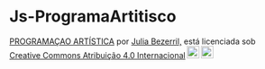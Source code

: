 # Js-ProgramaArtitisco

<p xmlns:cc="http://creativecommons.org/ns#" xmlns:dct="http://purl.org/dc/terms/"><a property="dct:title" rel="cc :attributionURL" href="https://estudantealuraju.github.io/Js-ProgramaArtitisco/">PROGRAMAÇAO ARTÍSTICA</a> por <a rel="cc:attributionURL dct:creator" property="cc:attributionName" href= "https://estudantealuraju.github.io/Js-ProgramaArtitisco/">Julia Bezerril,</a> está licenciada sob <a href="https://creativecommons.org/licenses/by/4.0/?ref=chooser -v1" target="_blank" rel="license noopener noreferrer" style="display:inline-block;">Creative Commons Atribuição 4.0 Internacional<img style="height:22px!important;margin-left:3px;vertical- alinhar:texto inferior;" src="https://mirrors.creativecommons.org/presskit/icons/cc.svg?ref=chooser-v1" alt=""><img style="height:22px!important;margin-left:3px;vertical -align:texto inferior;" src="https://mirrors.creativecommons.org/presskit/icons/by.svg?ref=chooser-v1" alt=""></a></p>
